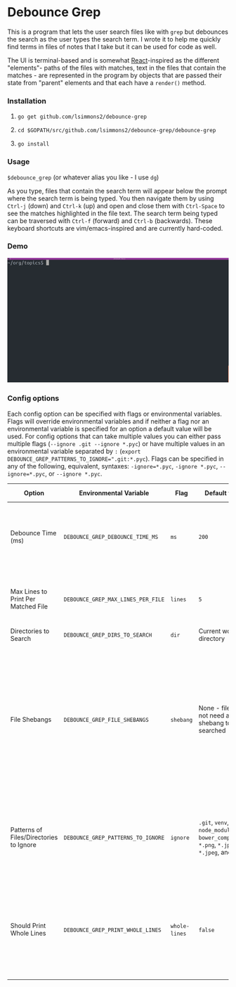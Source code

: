 
<h1>Debounce Grep</h2>

This is a program that lets the user search files like with `grep` but debounces the search as the user types the search term. I wrote it to help me quickly find terms in files of notes that I take but it can be used for code as well.

The UI is terminal-based and is somewhat [React](https://reactjs.org/)-inspired as the different "elements"- paths of the files with matches, text in the files that contain the matches - are represented in the program by objects that are passed their state from "parent" elements and that each have a `render()` method.

<h3>Installation</h3>

1. `go get github.com/lsimmons2/debounce-grep`

2. `cd $GOPATH/src/github.com/lsimmons2/debounce-grep/debounce-grep`

3. `go install`

<h3>Usage</h3>

`$debounce_grep` (or whatever alias you like - I use `dg`)

As you type, files that contain the search term will appear below the prompt where the search term is being typed. You then navigate them by using `Ctrl-j` (down) and `Ctrl-k` (up) and open and close them with `Ctrl-Space` to see the matches highlighted in the file text. The search term being typed can be traversed with `Ctrl-f` (forward) and `Ctrl-b` (backwards). These keyboard shortcuts are vim/emacs-inspired and are currently hard-coded.

<h3>Demo</h3>

![screencast](demo_screencast.gif)
 

<h3>Config options</h3>

Each config option can be specified with flags or environmental variables. Flags will override environmental variables and if neither a flag nor an environmental variable is specified for an option a default value will be used. For config options that can take multiple values you can either pass multiple flags (`--ignore .git --ignore *.pyc`) or have multiple values in an environmental variable separated by `:` (`export DEBOUNCE_GREP_PATTERNS_TO_IGNORE=".git:*.pyc`). Flags can be specified in any of the following, equivalent, syntaxes: `-ignore=*.pyc`, `-ignore *.pyc`, `--ignore=*.pyc`, or `--ignore *.pyc`.

| Option | Environmental Variable | Flag | Default value | Multiple Values | Description |
| ------------- | ------------- | ------------- | ------------- | ------------- | ------------- |
| Debounce Time (ms)  | `DEBOUNCE_GREP_DEBOUNCE_TIME_MS`  | `ms`  | `200`  | No | Time that program will wait after last character is typed before searching files.  |
| Max Lines to Print Per Matched File  | `DEBOUNCE_GREP_MAX_LINES_PER_FILE`  | `lines`  | `5`  | No | Maximum number of lines with matches that will be shown for each file.  |
| Directories to Search  | `DEBOUNCE_GREP_DIRS_TO_SEARCH`  | `dir`  | Current working directory  | Yes | Directories to search. |
| File Shebangs  | `DEBOUNCE_GREP_FILE_SHEBANGS`  | `shebang`  | None - files do not need a shebang to be searched | Yes  | "Shebangs" that files will need to be searched. I put in because I store a lot of my notes in files with a `*study` shebang at the top of the file and often use this program for searching just these files.  |
| Patterns of Files/Directories to Ignore  | `DEBOUNCE_GREP_PATTERNS_TO_IGNORE`  | `ignore`  | `.git`, `venv`, `node_modules`, `bower_components`, `*.png`, `*.jpg`, `*.jpeg`, and `*.pyc`  | Yes | Glob patterns to specify files and directories not to search. Follows standard described [here](http://pubs.opengroup.org/onlinepubs/009695399/utilities/xcu_chap02.html#tag_02_13). |
| Should Print Whole Lines  | `DEBOUNCE_GREP_PRINT_WHOLE_LINES`  | `whole-lines`  | `false`  | No | Whether to print the entire length of each file line with a match in it. If false, text will be cut off at the end of the terminal window. |
